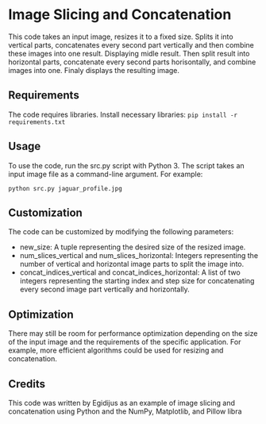# Image Slicing and Concatenation 
This code takes an input image, resizes it to a fixed size.
Splits it into vertical parts, concatenates every second part vertically
and then combine these images into one result. Displaying midle result.
Then split result into horizontal parts, concatenate every second parts horisontally,
and combine images into one.
Finaly displays the resulting image.
## Requirements
The code requires libraries. Install necessary libraries: `pip install -r requirements.txt`
## Usage
To use the code, run the src.py script with Python 3.
The script takes an input image file as a command-line argument. 
For example:

`python src.py jaguar_profile.jpg`
## Customization
The code can be customized by modifying the following parameters:
- new_size: 
   A tuple representing the desired size of the resized image.
- num_slices_vertical and num_slices_horizontal: 
   Integers representing the number of vertical and horizontal image parts to split the image into.
- concat_indices_vertical and concat_indices_horizontal:
   A list of two integers representing the starting index and step size 
   for concatenating every second image part vertically and horizontally.
## Optimization
There may still be room for performance optimization depending on the size of the input image and 
the requirements of the specific application.
For example, more efficient algorithms could be used for resizing and concatenation.

## Credits
This code was written by Egidijus as an example of image slicing and concatenation using Python and the NumPy,
Matplotlib, and Pillow libra
